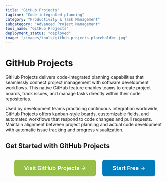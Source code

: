 ```yaml
---
title: "GitHub Projects"
tagline: "Code-integrated planning"
category: "Productivity & Task Management"
subcategory: "Advanced Project Management"
tool_name: "GitHub Projects"
deployment_status: "deployed"
image: "/images/tools/github-projects-placeholder.jpg"
---
```


# GitHub Projects

GitHub Projects delivers code-integrated planning capabilities that seamlessly connect project management with software development workflows. This native GitHub feature enables teams to create project boards, track issues, and manage tasks directly within their code repositories.

Used by development teams practicing continuous integration worldwide, GitHub Projects offers kanban-style boards, customizable fields, and automated workflows that respond to code changes and pull requests. Maintain alignment between project planning and actual code development with automatic issue tracking and progress visualization.

## Get Started with GitHub Projects

<div style="text-align: center; margin: 2rem 0;">
  <a href="https://github.com/features/project-management" target="_blank" rel="noopener noreferrer" style="display: inline-block; background: #96BF47; color: white; padding: 1rem 2rem; text-decoration: none; border-radius: 8px; font-weight: 600; font-size: 1.1rem; margin-right: 1rem;">Visit GitHub Projects →</a>
  <a href="https://github.com/signup" target="_blank" rel="noopener noreferrer" style="display: inline-block; background: #007cba; color: white; padding: 1rem 2rem; text-decoration: none; border-radius: 8px; font-weight: 600; font-size: 1.1rem;">Start Free →</a>
</div>